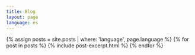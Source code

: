 ```yaml
---
title: Blog
layout: page
language: es
---
```


<section class="section--grid">
{% assign posts = site.posts | where: 'language', page.language %}
{% for post in posts %}
  {% include post-excerpt.html %}
{% endfor %}
</section>
